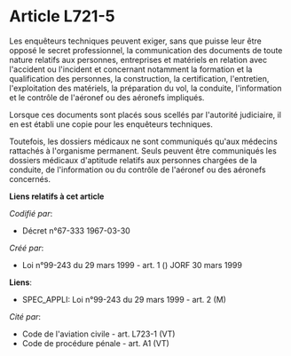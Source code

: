 # Article L721-5

Les enquêteurs techniques peuvent exiger, sans que puisse leur être opposé le secret professionnel, la communication des
documents de toute nature relatifs aux personnes, entreprises et matériels en relation avec l'accident ou l'incident et
concernant notamment la formation et la qualification des personnes, la construction, la certification, l'entretien,
l'exploitation des matériels, la préparation du vol, la conduite, l'information et le contrôle de l'aéronef ou des aéronefs
impliqués.

Lorsque ces documents sont placés sous scellés par l'autorité judiciaire, il en est établi une copie pour les enquêteurs
techniques.

Toutefois, les dossiers médicaux ne sont communiqués qu'aux médecins rattachés à l'organisme permanent. Seuls peuvent être
communiqués les dossiers médicaux d'aptitude relatifs aux personnes chargées de la conduite, de l'information ou du contrôle
de l'aéronef ou des aéronefs concernés.

**Liens relatifs à cet article**

_Codifié par_:

  - Décret n°67-333 1967-03-30

_Créé par_:

  - Loi n°99-243 du 29 mars 1999 - art. 1 () JORF 30 mars 1999

**Liens**:

  - SPEC_APPLI: Loi n°99-243 du 29 mars 1999 - art. 2 (M)

_Cité par_:

  - Code de l'aviation civile - art. L723-1 (VT)
  - Code de procédure pénale - art. A1 (VT)
